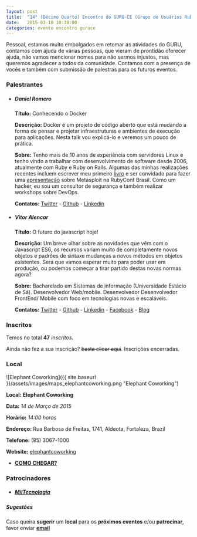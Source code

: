 ```yaml
---
layout: post
title:  "14° (Décimo Quarto) Encontro do GURU-CE (Grupo de Usuários Ruby do Ceará)"
date:   2015-03-10 10:38:00
categories: evento encontro guruce
---
```


Pessoal, estamos muito empolgados em retomar as atividades do GURU, contamos com ajuda de várias pessoas, que vieram de prontidão oferecer ajuda, não vamos mencionar nomes para não sermos injustos, mas queremos agradecer a todos da comunidade. Contamos com a presença de vocês e também com submissão de palestras para os futuros eventos.

### Palestrantes

- ##### Daniel Romero
    __Título:__ Conhecendo o Docker

    __Descrição:__ Docker é um projeto de código aberto que está mudando a forma de pensar e projetar infraestruturas e ambientes de execução para aplicações. Nesta talk vou explicá-lo e veremos um pouco de prática.

    __Sobre:__ Tenho mais de 10 anos de experiência com servidores Linux e tenho vindo a trabalhar com desenvolvimento de software desde 2006, atualmente com Ruby e Ruby on Rails. Algumas das minhas realizações recentes incluem escrever meu primeiro [livro](http://www.casadocodigo.com.br/products/livro-linux) e ser convidado para fazer uma [apresentação](http://infoslack.com/rubyconf/) sobre Metasploit na RubyConf Brasil. Como um hacker, eu sou um consultor de segurança e também realizar workshops sobre DevOps.

    __Contatos:__ [Twitter](https://twitter.com/infoslack) - [Github](https://github.com/infoslack) - [Linkedin](https://www.linkedin.com/in/infoslack)

- ##### Vitor Alencar
    __Título:__ O futuro do javascript hoje!

    __Descrição:__ Um breve olhar sobre as novidades que vêm com o Javascript ES6, os recursos variam muito de completamente novos objetos e padrões de sintaxe mudanças a novos métodos em objetos existentes. Sera que vamos esperar muito para poder usar em produção, ou podemos começar a tirar partido destas novas normas agora?

    __Sobre:__ Bacharelado em Sistemas de informação (Universidade Estácio de Sá). Desenvolvedor Web/mobile. Desenvolvedor Desenvolvedor FrontEnd/ Mobile com foco em tecnologias novas e escaláveis.

    __Contatos:__ [Twitter](https://twitter.com/VitorMalencar) - [Github](https://github.com/vitormalencar) - [Linkedin](https://www.linkedin.com/in/vitormalencar) - [Facebook](https://www.facebook.com/vitormalencar) - [Blog](http://vitormalencar.github.io/)


### Inscritos

Temos no total __47__ _inscritos_.

Ainda não fez a sua inscrição? ~~basta clicar aqui~~. Inscrições encerradas.

### Local

![Elephant Coworking]({{ site.baseurl }}/assets/images/maps_elephantcoworking.png "Elephant Coworking")

__Local:__ __Elephant Coworking__

__Data:__ _14 de Março de 2015_

__Horário:__ _14:00 horas_

__Endereço:__ Rua Barbosa de Freitas, 1741, Aldeota, Fortaleza, Brazil

__Telefone:__ (85) 3067-1000

__Website:__ [elephantcoworking](http://www.elephantcoworking.com.br/)

* __[COMO CHEGAR?](https://www.google.com.br/maps/dir/%27%27/elephant+coworking/data=!4m5!4m4!1m0!1m2!1m1!1s0x7c7488ee5e01b99:0x20748b85335a124e?sa=X&ei=IAP_VLDkDbXPsQScz4HgBg&sqi=2&ved=0CIQBEPUXMA4)__

### Patrocinadores

- ##### [MilTecnologia](https://www.facebook.com/MilTecnologia)


##### Sugestões

Caso queira __sugerir__ um __local__ para os __próximos eventos__ e/ou __patrocinar__, favor enviar __[email](mailto:%66%69%6C%69%70%65%62%61%72%63%6F%73%40%67%6D%61%69%6C%2E%63%6F%6D%2C%68%65%72%6D%69%6E%69%6F%63%65%73%61%72%40%67%6D%61%69%6C%2E%63%6F%6D)__
